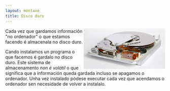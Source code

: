 ```yaml
---
layout: montaxe
title: Disco duro
---
```



<img style="float: right;" alt="Disco duro" height="128px"  src="/imaxes/discoduro.jpg">

Cada vez que gardamos información "no ordenador" o que estamos facendo é almacenala no disco duro.

Cando instalamos un programa o que facemos é gardalo no disco duro. Este sistema de almacenamento  *non é volátil* o que significa que a información queda gardada incluso se apagamos o ordenador. Unha vez instalado pódese executar cada vez que acendamos o ordenador sen necesidade de volver a instalalo.
